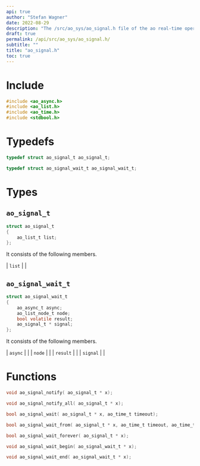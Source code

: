 ```yaml
---
api: true
author: "Stefan Wagner"
date: 2022-08-29
description: "The /src/ao_sys/ao_signal.h file of the ao real-time operating system."
draft: true
permalink: /api/src/ao_sys/ao_signal.h/
subtitle: ""
title: "ao_signal.h"
toc: true
---
```


# Include

```c
#include <ao_async.h>
#include <ao_list.h>
#include <ao_time.h>
#include <stdbool.h>
```

# Typedefs

```c
typedef struct ao_signal_t ao_signal_t;
```

```c
typedef struct ao_signal_wait_t ao_signal_wait_t;
```

# Types

## `ao_signal_t`

```c
struct ao_signal_t
{
    ao_list_t list;
};
```

It consists of the following members.

| `list` | |

## `ao_signal_wait_t`

```c
struct ao_signal_wait_t
{
    ao_async_t async;
    ao_list_node_t node;
    bool volatile result;
    ao_signal_t * signal;
};
```

It consists of the following members.

| `async` | |
| `node` | |
| `result` | |
| `signal` | |

# Functions

```c
void ao_signal_notify( ao_signal_t * x);
```

```c
void ao_signal_notify_all( ao_signal_t * x);
```

```c
bool ao_signal_wait( ao_signal_t * x, ao_time_t timeout);
```

```c
bool ao_signal_wait_from( ao_signal_t * x, ao_time_t timeout, ao_time_t beginning);
```

```c
bool ao_signal_wait_forever( ao_signal_t * x);
```

```c
void ao_signal_wait_begin( ao_signal_wait_t * x);
```

```c
void ao_signal_wait_end( ao_signal_wait_t * x);
```

